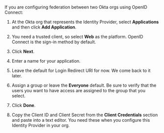 If you are configuring federation between two Okta orgs using OpenID Connect:

1. At the Okta org that represents the Identity Provider, select **Applications** and then click **Add Application**.

2. You need a trusted client, so select **Web** as the platform. OpenID Connect is the sign-in method by default.

3. Click **Next**.

4. Enter a name for your application.

5. Leave the default for Login Redirect URI for now. We come back to it later.

6. Assign a group or leave the **Everyone** default. Be sure to verify that the users you want to have access are assigned to the group that you select.

7. Click **Done**.

8. Copy the Client ID and Client Secret from the **Client Credentials** section and paste into a text editor. You need these when you configure this Identity Provider in your org.